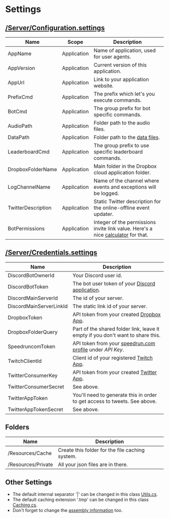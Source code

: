﻿# Settings

## [/Server/Configuration.settings](https://github.com/NeKzor/NeKzBot/blob/master/NeKzBot/Server/Configuration.settings)
| Name | Scope | Description |
| --- | :-: | --- |
| AppName | Application | Name of application, used for user agents. |
| AppVersion | Application | Current version of this application. |
| AppUrl | Application | Link to your application website. |
| PrefixCmd | Application | The prefix which let's you execute commands. |
| BotCmd | Application | The group prefix for bot specific commands. |
| AudioPath | Application | Folder path to the audio files. |
| DataPath | Application | Folder path to the [data files](#data-example). |
| LeaderboardCmd | Application | The group prefix to use specific leaderboard commands. |
| DropboxFolderName | Application | Main folder in the Dropbox cloud application folder.  |
| LogChannelName | Application | Name of the channel where events and exceptions will be logged. |
| TwitterDescription | Application | Static Twitter description for the online-offline event updater. |
| BotPermissions | Application | Integer of the permissions invite link value. Here's a nice [calculator](https://finitereality.github.io/permissions/?v=0) for that. |

## [/Server/Credentials.settings](https://github.com/NeKzor/NeKzBot/blob/master/NeKzBot/Server/Credentials.settings)
| Name | Description |
| --- | --- |
| DiscordBotOwnerId | Your Discord user id. |
| DiscordBotToken | The bot user token of your [Discord application](https://discordapp.com/developers). |
| DiscordMainServerId | The id of your server. |
| DiscordMainServerLinkId | The static link id of your server. |
| DropboxToken | API token from your created [Dropbox App](https://www.dropbox.com/developers). |
| DropboxFolderQuery | Part of the shared folder link, leave it empty if you don't want to share this. |
| SpeedruncomToken | API token from your [speedrun.com profile](https://speedrun.com/settings) under _API Key_. |
| TwitchClientId | Client id of your registered [Twitch App](https://www.twitch.tv/settings/connections). |
| TwitterConsumerKey | API token from your created [Twitter App](https://apps.twitter.com/). |
| TwitterConsumerSecret | See above. |
| TwitterAppToken | You'll need to generate this in order to get access to tweets. See above. |
| TwitterAppTokenSecret | See above. |

## Folders
| Name | Description |
| --- | --- |
| /Resources/Cache | Create this folder for the file caching system. |
| /Resources/Private | All your json files are in there. |

## Other Settings
* The default internal separator '|' can be changed in this class [Utils.cs](https://github.com/NeKzor/NeKzBot/blob/master/NeKzBot/Utilities/FileUtils.cs#L15).
* The default caching extension '.tmp' can be changed in this class [Caching.cs](https://github.com/NeKzor/NeKzBot/blob/master/NeKzBot/Server/Caching.cs#L37).
* Don't forget to change the [assembly information](https://github.com/NeKzor/NeKzBot/blob/master/NeKzBot/Properties/AssemblyInfo.cs) too.